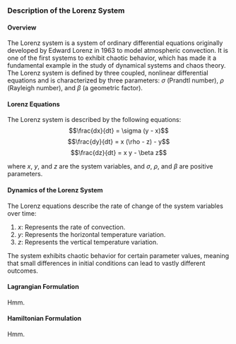 ### Description of the Lorenz System

#### Overview
The Lorenz system is a system of ordinary differential equations originally developed by Edward Lorenz in 1963 to model atmospheric convection. It is one of the first systems to exhibit chaotic behavior, which has made it a fundamental example in the study of dynamical systems and chaos theory. The Lorenz system is defined by three coupled, nonlinear differential equations and is characterized by three parameters: $\sigma$ (Prandtl number), $\rho$ (Rayleigh number), and $\beta$ (a geometric factor).

#### Lorenz Equations
The Lorenz system is described by the following equations:
$$\frac{dx}{dt} = \sigma (y - x)$$
$$\frac{dy}{dt} = x (\rho - z) - y$$
$$\frac{dz}{dt} = x y - \beta z$$

where $x$, $y$, and $z$ are the system variables, and $\sigma$, $\rho$, and $\beta$ are positive parameters.

#### Dynamics of the Lorenz System
The Lorenz equations describe the rate of change of the system variables over time:
1. $x$: Represents the rate of convection.
2. $y$: Represents the horizontal temperature variation.
3. $z$: Represents the vertical temperature variation.

The system exhibits chaotic behavior for certain parameter values, meaning that small differences in initial conditions can lead to vastly different outcomes.

#### Lagrangian Formulation
Hmm.

#### Hamiltonian Formulation
Hmm.